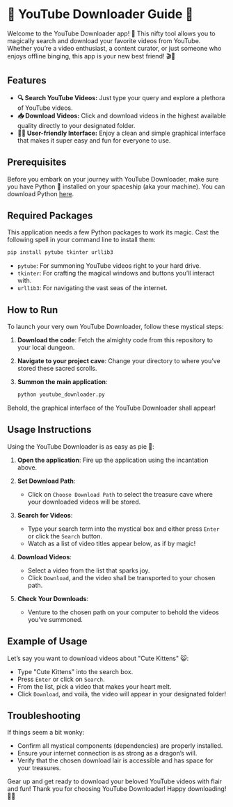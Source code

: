 # 🌟 YouTube Downloader Guide 🌟

Welcome to the YouTube Downloader app! 🚀 This nifty tool allows you to magically search and download your favorite videos from YouTube. Whether you’re a video enthusiast, a content curator, or just someone who enjoys offline binging, this app is your new best friend! 🎬🍿

## Features
- **🔍 Search YouTube Videos:** Just type your query and explore a plethora of YouTube videos.
- **📥 Download Videos:** Click and download videos in the highest available quality directly to your designated folder.
- **👩‍💻 User-friendly Interface:** Enjoy a clean and simple graphical interface that makes it super easy and fun for everyone to use.

## Prerequisites
Before you embark on your journey with YouTube Downloader, make sure you have Python 🐍 installed on your spaceship (aka your machine). You can download Python [here](https://www.python.org/downloads/).

## Required Packages
This application needs a few Python packages to work its magic. Cast the following spell in your command line to install them:

```bash
pip install pytube tkinter urllib3
```

- `pytube`: For summoning YouTube videos right to your hard drive.
- `tkinter`: For crafting the magical windows and buttons you’ll interact with.
- `urllib3`: For navigating the vast seas of the internet.

## How to Run
To launch your very own YouTube Downloader, follow these mystical steps:

1. **Download the code**: Fetch the almighty code from this repository to your local dungeon.

2. **Navigate to your project cave**: Change your directory to where you’ve stored these sacred scrolls.

3. **Summon the main application**:
    ```bash
    python youtube_downloader.py
    ```

Behold, the graphical interface of the YouTube Downloader shall appear!

## Usage Instructions
Using the YouTube Downloader is as easy as pie 🥧:

1. **Open the application**: Fire up the application using the incantation above.

2. **Set Download Path**:
   - Click on `Choose Download Path` to select the treasure cave where your downloaded videos will be stored.

3. **Search for Videos**:
   - Type your search term into the mystical box and either press `Enter` or click the `Search` button.
   - Watch as a list of video titles appear below, as if by magic!

4. **Download Videos**:
   - Select a video from the list that sparks joy.
   - Click `Download`, and the video shall be transported to your chosen path.

5. **Check Your Downloads**:
   - Venture to the chosen path on your computer to behold the videos you’ve summoned.

## Example of Usage
Let’s say you want to download videos about "Cute Kittens" 😺:

- Type "Cute Kittens" into the search box.
- Press `Enter` or click on `Search`.
- From the list, pick a video that makes your heart melt.
- Click `Download`, and voilà, the video will appear in your designated folder!

## Troubleshooting
If things seem a bit wonky:
- Confirm all mystical components (dependencies) are properly installed.
- Ensure your internet connection is as strong as a dragon’s will.
- Verify that the chosen download lair is accessible and has space for your treasures.

Gear up and get ready to download your beloved YouTube videos with flair and fun! Thank you for choosing YouTube Downloader! Happy downloading! 🌈🎉
